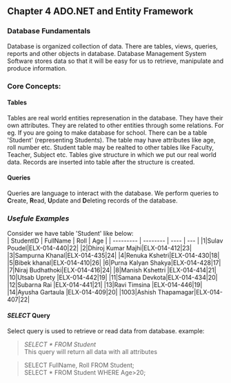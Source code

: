 ## Chapter 4 ADO.NET and Entity Framework
### Database Fundamentals
Database is organized collection of data. There are tables, views, queries, reports and other objects in database.
Database Management System Software stores data so that it will be easy for us to retrieve, manipulate and produce information.
### Core Concepts:
#### Tables
Tables are real world entities represenation in the database. They have their own attributes. They are related to other entities through some relations. 
For eg. If you are going to make database for school. There can be a table 'Student' (representing Students). The table may have attributes like age, roll number etc. Student table may be realted to other tables like Faculty, Teacher, Subject etc.
Tables give structure in which we put our real world data. Records are inserted into table after the structure is created.
#### Queries
Queries are language to interact with the database. We perform queries to **C**reate, **R**ead, **U**pdate and **D**eleting records of the database.
### *Usefule Examples* ###
Consider we have table 'Student' like below:  
| StudentID | FullName | Roll | Age |
| --------- | -------- | ---- | --- |
|1|Sulav Poudel|ELX-014-440|22|
|2|Dhiroj Kumar Majhi|ELX-014-412|23|
|3|Sampurna Khanal|ELX-014-435|24|
|4|Renuka Kshetri|ELX-014-430|18|
|5|Bibek khanal|ELX-014-410|26|
|6|Purna Kalyan Shakya|ELX-014-428|17|
|7|Niraj Budhathoki|ELX-014-416|24|
|8|Manish Kshettri |ELX-014-414|21|
|10|Utsab Uprety |ELX-014-442|19|
|11|Samana Devkota|ELX-014-434|20|
|12|Subarna Rai |ELX-014-441|21|
|13|Ravi Timsina |ELX-014-446|19|
|14|Ayusha Gartaula |ELX-014-409|20|
|1003|Ashish Thapamagar|ELX-014-407|22|

#### *SELECT* Query ###
Select query is used to retrieve or read data from database.
example:  
>   *SELECT * FROM Student*  
This query will return all data with all attributes
  
>   SELECT FullName, Roll FROM Student;  
>   SELECT * FROM Student WHERE Age>20;

